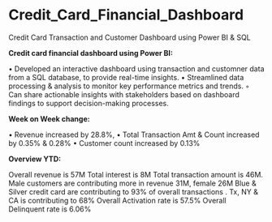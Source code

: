 # Credit_Card_Financial_Dashboard

Credit Card Transaction and Customer Dashboard using Power BI & SQL

**Credit card financial dashboard using Power BI:**

• Developed an interactive dashboard using transaction and customner data from a SQL database, to provide real-time insights.
• Streamlined data processing & analysis to monitor key performance metrics and trends.
◦ Can share actionable insights with stakeholders based on dashboard findings to support decision-making processes.

**Week on Week change:**

• Revenue increased by 28.8%, 
• Total Transaction Amt & Count increased by 0.35% & 0.28%
• Customer count increased by 0.13%

**Overview YTD:**

Overall revenue is 57M Total interest is 8M Total transaction amount is 46M.
Male customers are contributing more in revenue 31M, female 26M 
Blue & Silver credit card are contributing to 93% of overall transactions . 
Tx, NY & CA is contributing to 68% 
Overall Activation rate is 57.5% 
Overall Delinquent rate is 6.06%

